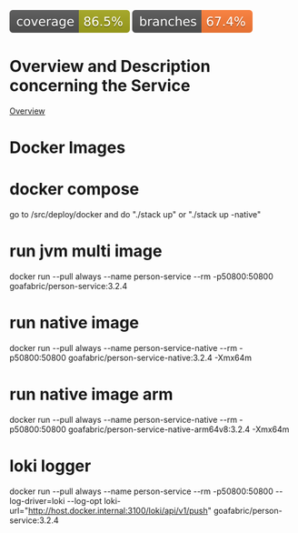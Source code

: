 ![Coverage](.github/badges/jacoco.svg)
![Branches](.github/badges/branches.svg)

# Overview and Description concerning the Service                                               
[Overview](./OVERVIEW.MD)

# Docker Images

# docker compose
go to /src/deploy/docker and do "./stack up" or "./stack up -native"

# run jvm multi image
docker run --pull always --name person-service --rm -p50800:50800 goafabric/person-service:3.2.4

# run native image
docker run --pull always --name person-service-native --rm -p50800:50800 goafabric/person-service-native:3.2.4 -Xmx64m

# run native image arm
docker run --pull always --name person-service-native --rm -p50800:50800 goafabric/person-service-native-arm64v8:3.2.4 -Xmx64m

# loki logger
docker run --pull always --name person-service --rm -p50800:50800 --log-driver=loki --log-opt loki-url="http://host.docker.internal:3100/loki/api/v1/push" goafabric/person-service:3.2.4